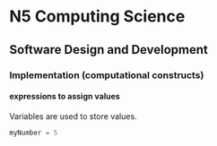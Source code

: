 # N5 Computing Science

## Software Design and Development

### Implementation (computational constructs)

#### expressions to assign values

Variables are used to store values.

``` python
myNumber = 5
```
